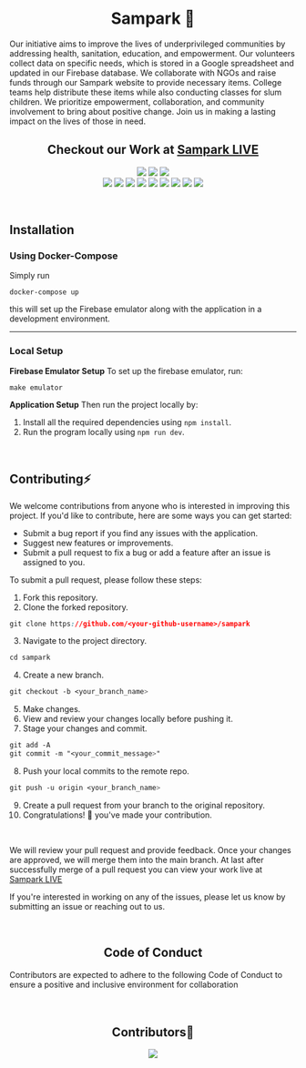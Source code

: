 <!----------------------Introduction Section---------------------->
<p align="center">
    <h1 align="center">Sampark 🙏</h2>
    <p>Our initiative aims to improve the lives of underprivileged communities by addressing health, sanitation, education, and empowerment. Our volunteers        collect data on specific needs, which is stored in a Google spreadsheet and updated in our Firebase database. We collaborate with NGOs and raise funds            through our Sampark website to provide necessary items. College teams help distribute these items while also conducting classes for slum children. We              prioritize empowerment, collaboration, and community involvement to bring about positive change. Join us in making a lasting impact on the lives of those in       need.</p>
    <h2 align="center" >Checkout our Work at  <a href="https://sampark-nine.vercel.app/">Sampark LIVE </a></h2>
    <div align="center">
<img src="https://forthebadge.com/images/badges/built-with-love.svg" />
<img src="https://forthebadge.com/images/badges/uses-brains.svg" />
<img src="https://forthebadge.com/images/badges/powered-by-responsibility.svg" />
  <br>
  <img src="https://img.shields.io/github/repo-size/Gaurav-Verma07/sampark?style=for-the-badge" />
  <img src="https://img.shields.io/github/issues-closed/Gaurav-Verma07/sampark?style=for-the-badge" />
  <img src="https://img.shields.io/github/issues/Gaurav-Verma07/sampark?style=for-the-badge" />
  <img src="https://img.shields.io/github/issues-pr/Gaurav-Verma07/sampark?style=for-the-badge" />
  <img src="https://img.shields.io/github/issues-pr-closed-raw/Gaurav-Verma07/sampark?style=for-the-badge" />
  <img src="https://img.shields.io/github/license/Gaurav-Verma07/sampark?style=for-the-badge" />
  <img src="https://img.shields.io/github/forks/Gaurav-Verma07/sampark?style=for-the-badge" />
  <img src="https://img.shields.io/github/contributors/Gaurav-Verma07/sampark?style=for-the-badge" />
  <img src="https://img.shields.io/github/stars/Gaurav-Verma07/sampark?style=for-the-badge" />
  </div>
</p>
<br>

<!-- ![Samplark Logo](https://github.com/Gaurav-Verma07/sampark/blob/main/public/sampark-logo-transparent.png?raw=true)-->
<!-- A social platform to connect NGOs and orphanages to potential social suppliers including schools and colleges. -->


<!----------------------Contribution Section---------------------->

## Installation
### Using Docker-Compose
Simply run
```
docker-compose up
```

this will set up the Firebase emulator along with the application in a development environment.

---

### Local Setup
**Firebase Emulator Setup**
To set up the firebase emulator, run:
```
make emulator
```

**Application Setup**
Then run the project locally by:

1. Install all the required dependencies using `npm install`.
2. Run the program locally using `npm run dev`.
 
<br>
<h2>Contributing⚡</h2>

We welcome contributions from anyone who is interested in improving this project. If you'd like to contribute, here are some ways you can get started:

- Submit a bug report if you find any issues with the application.
- Suggest new features or improvements.
- Submit a pull request to fix a bug or add a feature after an issue is assigned to you. 

To submit a pull request, please follow these steps:

1. Fork this repository.
2. Clone the forked repository.
```css
git clone https://github.com/<your-github-username>/sampark
```
3. Navigate to the project directory.
```py
cd sampark
```
4. Create a new branch.
```css
git checkout -b <your_branch_name>
```
5. Make changes.
6. View and review your changes locally before pushing it.
7. Stage your changes and commit.
```css
git add -A
git commit -m "<your_commit_message>"
```
8. Push your local commits to the remote repo.
```css
git push -u origin <your_branch_name>
```
9. Create a pull request from your branch to the original repository.
10. Congratulations! 🎉 you've made your contribution.
<br>

We will review your pull request and provide feedback. Once your changes are approved, we will merge them into the main branch.
At last after successfully merge of a pull request you can view your work live at <a href="https://sampark-nine.vercel.app/">Sampark LIVE </a>

If you're interested in working on any of the issues, please let us know by submitting an issue or reaching out to us.

<br>
<h2 align="center">Code of Conduct</h2>
Contributors are expected to adhere to the following Code of Conduct to ensure a positive and inclusive environment for collaboration
<br><br>
 
 <!----------------------Contributors Section---------------------->
 
<br>
 <h2 align="center">Contributors🎉</h2>
 <p align="center">
  <a href="https://github.com/Gaurav-Verma07/sampark/graphs/contributors">
  <img src="https://contrib.rocks/image?repo=Gaurav-Verma07/sampark" />
</a></p>

